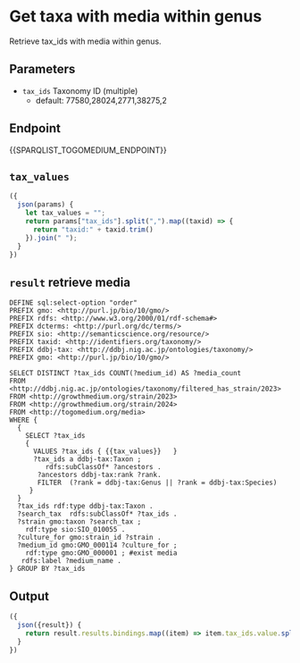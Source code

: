 # Get taxa with media within genus

Retrieve tax_ids with media within genus.

## Parameters

* `tax_ids` Taxonomy ID (multiple)
  * default: 77580,28024,2771,38275,2

## Endpoint

{{SPARQLIST_TOGOMEDIUM_ENDPOINT}}

## `tax_values`
```javascript
({
  json(params) {
    let tax_values = "";
    return params["tax_ids"].split(",").map((taxid) => {
      return "taxid:" + taxid.trim()
    }).join(" ");
  }
})
```

## `result` retrieve media

```sparql
DEFINE sql:select-option "order"
PREFIX gmo: <http://purl.jp/bio/10/gmo/>
PREFIX rdfs: <http://www.w3.org/2000/01/rdf-schema#>
PREFIX dcterms: <http://purl.org/dc/terms/>
PREFIX sio: <http://semanticscience.org/resource/>
PREFIX taxid: <http://identifiers.org/taxonomy/>
PREFIX ddbj-tax: <http://ddbj.nig.ac.jp/ontologies/taxonomy/>
PREFIX gmo: <http://purl.jp/bio/10/gmo/>

SELECT DISTINCT ?tax_ids COUNT(?medium_id) AS ?media_count
FROM <http://ddbj.nig.ac.jp/ontologies/taxonomy/filtered_has_strain/2023> 
FROM <http://growthmedium.org/strain/2023>
FROM <http://growthmedium.org/strain/2024>
FROM <http://togomedium.org/media>
WHERE {
  {
    SELECT ?tax_ids
    {
      VALUES ?tax_ids { {{tax_values}}   }
      ?tax_ids a ddbj-tax:Taxon ;
         rdfs:subClassOf* ?ancestors .
       ?ancestors ddbj-tax:rank ?rank.
       FILTER  (?rank = ddbj-tax:Genus || ?rank = ddbj-tax:Species)
     }
  }
  ?tax_ids rdf:type ddbj-tax:Taxon .
  ?search_tax  rdfs:subClassOf* ?tax_ids .
  ?strain gmo:taxon ?search_tax ;
    rdf:type sio:SIO_010055 .
  ?culture_for gmo:strain_id ?strain .
  ?medium_id gmo:GMO_000114 ?culture_for ;
    rdf:type gmo:GMO_000001 ; #exist media
   rdfs:label ?medium_name .
} GROUP BY ?tax_ids
```

## Output

```javascript
({
  json({result}) {
	return result.results.bindings.map((item) => item.tax_ids.value.split("/").pop());
  }
})
```
